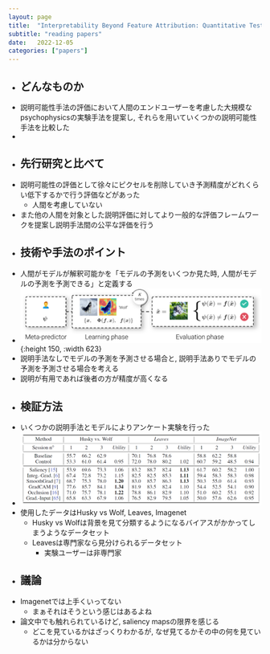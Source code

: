 ```yaml
---
layout: page
title:  "Interpretability Beyond Feature Attribution: Quantitative Testing with Concept Activation Vectors (TCAV) Perturbation Analysis"
subtitle: "reading papers"
date:   2022-12-05
categories: ["papers"]
---
```

    
- ## どんなものか  
- 説明可能性手法の評価において人間のエンドユーザーを考慮した大規模なpsychophysicsの実験手法を提案し, それらを用いていくつかの説明可能性手法を比較した  
-  
- ## 先行研究と比べて  
- 説明可能性の評価として徐々にピクセルを削除していき予測精度がどれくらい低下するかで行う評価などがあった  
	- 人間を考慮していない  
- また他の人間を対象とした説明評価に対してより一般的な評価フレームワークを提案し説明手法間の公平な評価を行う  
- ## 技術や手法のポイント  
- 人間がモデルが解釈可能かを「モデルの予測をいくつか見た時, 人間がモデルの予測を予測できる」と定義する  
- ![image.png](/assets/img/image_1671699399436_0.png){:height 150, :width 623}  
- 説明手法なしでモデルの予測を予測させる場合と, 説明手法ありでモデルの予測を予測させる場合を考える  
- 説明が有用であれば後者の方が精度が高くなる  
- ## 検証方法  
- いくつかの説明手法とモデルによりアンケート実験を行った  
- ![image.png](/assets/img/image_1671699623261_0.png)  
- 使用したデータはHusky vs Wolf, Leaves, Imagenet  
	- Husky vs Wolfは背景を見て分類するようになるバイアスがかかってしまうようなデータセット  
	- Leavesは専門家なら見分けられるデータセット  
		- 実験ユーザーは非専門家  
- ## 議論  
- Imagenetでは上手くいってない  
	- まぁそれはそうという感じはあるよね  
- 論文中でも触れられているけど, saliency mapsの限界を感じる  
	- どこを見ているかはざっくりわかるが, なぜ見てるかその中の何を見ているかは分からない  